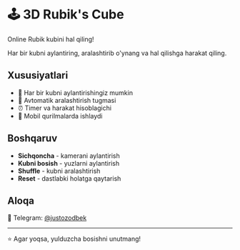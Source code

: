 # 🕹 3D Rubik's Cube

Online Rubik kubini hal qiling! 

Har bir kubni aylantiring, aralashtirib o'ynang va hal qilishga harakat qiling.

## Xususiyatlari

- 🎯 Har bir kubni aylantirishingiz mumkin
- 🔀 Avtomatik aralashtirish tugmasi
- ⏰ Timer va harakat hisoblagichi
- 📱 Mobil qurilmalarda ishlaydi

## Boshqaruv

- **Sichqoncha** - kamerani aylantirish
- **Kubni bosish** - yuzlarni aylantirish
- **Shuffle** - kubni aralashtirish
- **Reset** - dastlabki holatga qaytarish

## Aloqa

📱 Telegram: [@justozodbek](https://t.me/justozodbek)

---

⭐ Agar yoqsa, yulduzcha bosishni unutmang!

